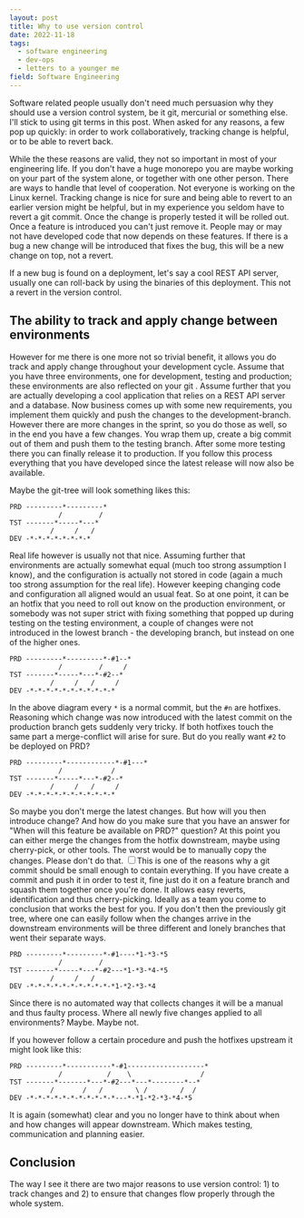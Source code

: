 ```yaml
---
layout: post
title: Why to use version control
date: 2022-11-18
tags:
  - software engineering
  - dev-ops
  - letters to a younger me
field: Software Engineering
---
```


Software related people usually don't need much persuasion why they should use a version control
system, be it git, mercurial or something else. I'll stick to using git terms in this post. When
asked for any reasons, a few pop up quickly: in order to work collaboratively, tracking change is
helpful, or to be able to revert back.

While the these reasons are valid, they not so important in most of your engineering life. If you
don't have a huge monorepo you are maybe working on your part of the system alone, or together with
one other person. There are ways to handle that level of cooperation. Not everyone is working on the
Linux kernel. Tracking change is nice for sure and being able to revert to an earlier version might
be helpful, but in my experience you seldom have to revert a git commit. Once the change is properly
tested it will be rolled out. Once a feature is introduced you can't just remove it. People may or
may not have developed code that now depends on these features. If there is a bug a new change will
be introduced that fixes the bug, this will be a new change on top, not a revert.

If a new bug is found on a deployment, let's say a cool REST API server, usually one can roll-back
by using the binaries of this deployment. This not a revert in the version control.

## The ability to track and apply change between environments

However for me there is one more not so trivial benefit, it allows you do track and apply change
throughout your development cycle. Assume that you have three environments, one for development,
testing and production; these environments are also reflected on your git . Assume further that you
are actually developing a cool application that relies on a REST API server and a database. Now
business comes up with some new requirements, you implement them quickly and push the changes to the
development-branch. However there are more changes in the sprint, so you do those as well, so in the
end you have a few changes. You wrap them up, create a big commit out of them and push them to the
testing branch. After some more testing there you can finally release it to production.
If you follow this process everything that you have developed since the latest release will now also
be available.

Maybe the git-tree will look something likes this:

```
PRD ---------*---------*
            /         /
TST -------*-----*---*
          /     /   /
DEV -*-*-*-*-*-*-*-*
```

Real life however is usually not that nice. Assuming further that environments are actually somewhat
equal (much too strong assumption I know), and the configuration is actually not stored in code
(again a much too strong assumption for the real life). However keeping changing code and
configuration all aligned would an usual feat. So at one point, it can be an hotfix that you need to
roll out know on the production environment, or somebody was not super strict with fixing something
that popped up during testing on the testing environment, a couple of changes were not introduced in
the lowest branch - the developing branch, but instead on one of the higher ones.

```
PRD ---------*---------*-#1--*
            /         /     /
TST -------*-----*---*-#2--*
          /     /   /     /
DEV -*-*-*-*-*-*-*-*-*-*-*
```

In the above diagram every `*` is a normal commit, but the `#n` are hotfixes. Reasoning which change
was now introduced with the latest commit on the production branch gets suddenly very tricky. If
both hotfixes touch the same part a merge-conflict will arise for sure. But do you really want `#2`
to be deployed on PRD?


```
PRD ---------*------------*-#1---*
            /            /
TST -------*-----*---*-#2--*
          /     /   /     /
DEV -*-*-*-*-*-*-*-*-*-*-*
```

So maybe you don't merge the latest changes. But how will you then introduce change? And how do you
make sure that you have an answer for "When will this feature be available on PRD?" question?
At this point you can either merge the changes from the hotfix downstream, maybe using cherry-pick,
or other tools. The worst would be to manually copy the changes. Please don't do that.
<label for="sn-git_commit_size" class="margin-toggle
sidenote-number"></label><input type="checkbox" id="sn-git_commit_size"
class="margin-toggle"/><span class="sidenote">This is one of the reasons why a git commit should be
small enough to contain everything. If you have create a commit and push it in order to test it,
fine just do it on a feature branch and squash them together once you're done. It allows easy
reverts, identification and thus cherry-picking.</span>
Ideally as a team you come to conclusion that works the best for you. If you don't then the
previously git tree, where one can easily follow when the changes arrive in the downstream
environments will be three different and lonely branches that went their separate ways.

```
PRD ---------*---------*-#1----*1-*3-*5
            /         /
TST -------*-----*---*-#2---*1-*3-*4-*5
          /     /   /
DEV -*-*-*-*-*-*-*-*-*-*-*1-*2-*3-*4
```

Since there is no automated way that collects changes it will be a manual and thus faulty process.
Where all newly five changes applied to all environments? Maybe. Maybe not.

If you however follow a certain procedure and push the hotfixes upstream it might look like this:

```
PRD ---------*-----------*-#1-------------------*
            /           /    \                 /
TST -------*-------*---*-#2---*---*--------*--*
          /       /   /        \ /        /  /
DEV -*-*-*-*-*-*-*-*-*-*-*---*-*1-*2-*3-*4-*5
```

It is again (somewhat) clear and you no longer have to think about when and how changes will appear
downstream. Which makes testing, communication and planning easier.

## Conclusion

The way I see it there are two major reasons to use version control: 1) to track changes and 2) to
ensure that changes flow properly through the whole system.
